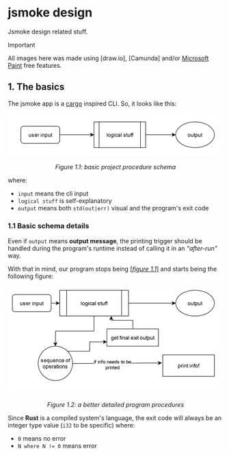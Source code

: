 jsmoke design
=============

Jsmoke design related stuff.

> [!IMPORTANT]
>
> All images here was made using [draw.io], [Camunda] and/or
> [Microsoft Paint] free features.

[`draw.io`]: https://www.drawio.com/
[`Camunda`]: https://camunda.com/
[Microsoft Paint]: https://www.microsoft.com/en-ca/windows/paint

## 1. The basics

The jsmoke app is a [cargo] inspired CLI. So, it looks like this:

[cargo]: https://github.com/rust-lang/cargo

<div align="center" id="figure-01-01">

![basic project procedure schema](./figure-01.01.svg)

_Figure 1.1: basic project procedure schema_

</div>

where:
- `input` means the cli input
- `logical stuff` is self-explanatory
- `output` means both `std(out|err)` visual and the program's exit
  code

### 1.1 Basic schema details

Even if `output` means **output message**, the printing trigger
should be handled during the program's runtime instead of calling it
in an _"after-run"_ way.

With that in mind, our program stops being
[[_figure 1.1_](#figure-01-01)] and starts being the following figure:

<div align="center" id="figure-01-02">

![a better detailed program procedures](./figure-01.02.svg)

_Figure 1.2: a better detailed program procedures_

</div>

Since **Rust** is a compiled system's language, the exit code will
always be an integer type value (`i32` to be specific) where:
- `0` means no error
- `N where N != 0` means error
